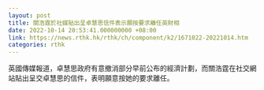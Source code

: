 ```yaml
---
layout: post
title: 關浩霆於社媒貼出呈卓慧思信件表示願按要求離任英財相
date: 2022-10-14 20:53:41.000000000 +08:00
link: https://news.rthk.hk/rthk/ch/component/k2/1671022-20221014.htm
categories: rthk
---
```


英國傳媒報道，卓慧思政府有意撤消部分早前公布的經濟計劃，而關浩霆在社交網站貼出呈交卓慧思的信件，表明願意按她的要求離任。
